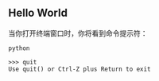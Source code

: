 ## Hello World
当你打开终端窗口时，你将看到命令提示符：
```
python

>>> quit
Use quit() or Ctrl-Z plus Return to exit
```
